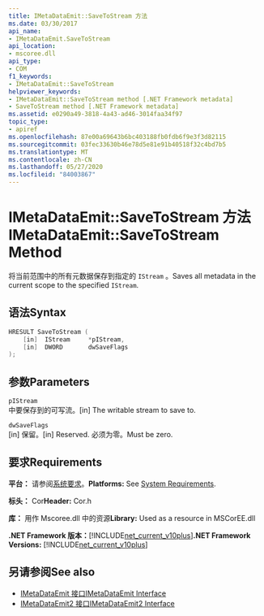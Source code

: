 ```yaml
---
title: IMetaDataEmit::SaveToStream 方法
ms.date: 03/30/2017
api_name:
- IMetaDataEmit.SaveToStream
api_location:
- mscoree.dll
api_type:
- COM
f1_keywords:
- IMetaDataEmit::SaveToStream
helpviewer_keywords:
- IMetaDataEmit::SaveToStream method [.NET Framework metadata]
- SaveToStream method [.NET Framework metadata]
ms.assetid: e0290a49-3818-4a43-ad46-3014faa34f97
topic_type:
- apiref
ms.openlocfilehash: 87e00a69643b6bc403188fb0fdb6f9e3f3d82115
ms.sourcegitcommit: 03fec33630b46e78d5e81e91b40518f32c4bd7b5
ms.translationtype: MT
ms.contentlocale: zh-CN
ms.lasthandoff: 05/27/2020
ms.locfileid: "84003867"
---
```

# <a name="imetadataemitsavetostream-method"></a><span data-ttu-id="c6c69-102">IMetaDataEmit::SaveToStream 方法</span><span class="sxs-lookup"><span data-stu-id="c6c69-102">IMetaDataEmit::SaveToStream Method</span></span>
<span data-ttu-id="c6c69-103">将当前范围中的所有元数据保存到指定的 `IStream` 。</span><span class="sxs-lookup"><span data-stu-id="c6c69-103">Saves all metadata in the current scope to the specified `IStream`.</span></span>  
  
## <a name="syntax"></a><span data-ttu-id="c6c69-104">语法</span><span class="sxs-lookup"><span data-stu-id="c6c69-104">Syntax</span></span>  
  
```cpp  
HRESULT SaveToStream (
    [in]  IStream     *pIStream,  
    [in]  DWORD       dwSaveFlags  
);  
```  
  
## <a name="parameters"></a><span data-ttu-id="c6c69-105">参数</span><span class="sxs-lookup"><span data-stu-id="c6c69-105">Parameters</span></span>  
 `pIStream`  
 <span data-ttu-id="c6c69-106">中要保存到的可写流。</span><span class="sxs-lookup"><span data-stu-id="c6c69-106">[in] The writable stream to save to.</span></span>  
  
 `dwSaveFlags`  
 <span data-ttu-id="c6c69-107">[in] 保留。</span><span class="sxs-lookup"><span data-stu-id="c6c69-107">[in] Reserved.</span></span> <span data-ttu-id="c6c69-108">必须为零。</span><span class="sxs-lookup"><span data-stu-id="c6c69-108">Must be zero.</span></span>  
  
## <a name="requirements"></a><span data-ttu-id="c6c69-109">要求</span><span class="sxs-lookup"><span data-stu-id="c6c69-109">Requirements</span></span>  
 <span data-ttu-id="c6c69-110">**平台：** 请参阅[系统要求](../../get-started/system-requirements.md)。</span><span class="sxs-lookup"><span data-stu-id="c6c69-110">**Platforms:** See [System Requirements](../../get-started/system-requirements.md).</span></span>  
  
 <span data-ttu-id="c6c69-111">**标头：** Cor</span><span class="sxs-lookup"><span data-stu-id="c6c69-111">**Header:** Cor.h</span></span>  
  
 <span data-ttu-id="c6c69-112">**库：** 用作 Mscoree.dll 中的资源</span><span class="sxs-lookup"><span data-stu-id="c6c69-112">**Library:** Used as a resource in MSCorEE.dll</span></span>  
  
 <span data-ttu-id="c6c69-113">**.NET Framework 版本：**[!INCLUDE[net_current_v10plus](../../../../includes/net-current-v10plus-md.md)]</span><span class="sxs-lookup"><span data-stu-id="c6c69-113">**.NET Framework Versions:** [!INCLUDE[net_current_v10plus](../../../../includes/net-current-v10plus-md.md)]</span></span>  
  
## <a name="see-also"></a><span data-ttu-id="c6c69-114">另请参阅</span><span class="sxs-lookup"><span data-stu-id="c6c69-114">See also</span></span>

- [<span data-ttu-id="c6c69-115">IMetaDataEmit 接口</span><span class="sxs-lookup"><span data-stu-id="c6c69-115">IMetaDataEmit Interface</span></span>](imetadataemit-interface.md)
- [<span data-ttu-id="c6c69-116">IMetaDataEmit2 接口</span><span class="sxs-lookup"><span data-stu-id="c6c69-116">IMetaDataEmit2 Interface</span></span>](imetadataemit2-interface.md)
